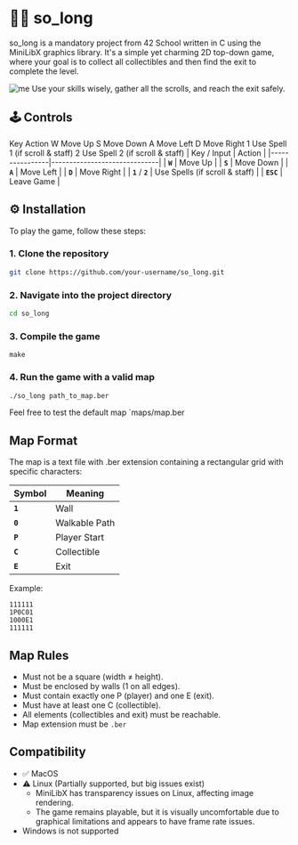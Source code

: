 # 🧙‍♂️ so_long
so_long is a mandatory project from 42 School written in C using the MiniLibX graphics library. It's a simple yet charming 2D top-down game, where your goal is to collect all collectibles and then find the exit to complete the level.

![me](https://github.com/tdnguyen98/so_long/blob/main/So_long.gif)
Use your skills wisely, gather all the scrolls, and reach the exit safely.

## 🕹️ Controls
Key	Action
W	Move Up
S	Move Down
A	Move Left
D	Move Right
1	Use Spell 1 (if scroll & staff)
2	Use Spell 2 (if scroll & staff)
| Key / Input    | Action                       |
|----------------|------------------------------|
|   **`W`**	 | Move Up        |
|      **`S`**	 | Move Down         |
|   **`A`**	 | Move Left     |
|      **`D`**	 | Move Right      |
| **`1`**  / **`2`** | Use Spells (if scroll & staff)    |
| **`ESC`** | Leave Game               |

## ⚙️ Installation

To play the game, follow these steps:

### 1. Clone the repository
```bash
git clone https://github.com/your-username/so_long.git
```

### 2. Navigate into the project directory
```bash
cd so_long
```

### 3. Compile the game
```
make
````

### 4. Run the game with a valid map
```bash
./so_long path_to_map.ber
```

Feel free to test the default map `maps/map.ber

## Map Format
The map is a text file with .ber extension containing a rectangular grid with specific characters:

| Symbol    | Meaning                      |
|-----------|------------------------------|
| **`1`**	| Wall |
| **`0`**	| Walkable Path|
| **`P`**	| Player Start|
| **`C`**	| Collectible|
| **`E`**	| Exit|

Example:
```
111111
1P0C01
1000E1
111111
```

## Map Rules
- Must not be a square (width ≠ height).
- Must be enclosed by walls (1 on all edges).
- Must contain exactly one P (player) and one E (exit).
- Must have at least one C (collectible).
- All elements (collectibles and exit) must be reachable.
- Map extension must be `.ber`

## Compatibility
- ✅ MacOS
- ⚠️ Linux (Partially supported, but big issues exist)
	- MiniLibX has transparency issues on Linux, affecting image rendering.
	- The game remains playable, but it is visually uncomfortable due to graphical limitations and appears to have frame rate issues.
- Windows is not supported
